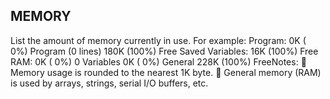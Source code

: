 ## MEMORY

List the amount of memory currently in use. For example: Program: 0K ( 0%) Program (0 lines) 180K (100%) Free Saved Variables: 16K (100%) Free RAM: 0K ( 0%) 0 Variables 0K ( 0%) General 228K (100%) FreeNotes:  Memory usage is rounded to the nearest 1K byte.  General memory (RAM) is used by arrays, strings, serial I/O buffers, etc.
